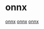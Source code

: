 # onnx

[onnx](https://github.com/ai-techsystems/deepC)
[onnx](https://github.com/nebuly-ai/nebullvm)
[onnx](https://github.com/NervanaSystems/ngraph)
